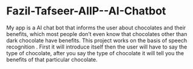 # Fazil-Tafseer-AIIP--AI-Chatbot

My app is a AI chat bot that informs the user about chocolates and their benefits, which most people don’t even know that chocolates other than dark chocolate have benefits. This project works on the basis of speech recognition . First it will introduce itself then the user will have to say the type of chocolate, after you say the type of chocolate it will tell you the benefits of that particular chocolate.
